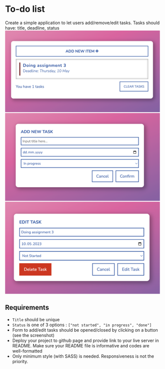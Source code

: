 # To-do list

Create a simple application to let users add/remove/edit tasks.
Tasks should have: title, deadline, status
![task-list](task_list.png)
![add-task](add_task.png)
![edit-task](edit_task.png)

## Requirements
* `Title` should be unique
* `Status` is one of 3 options : `["not started", "in progress", "done"]`
* Form to add/edit tasks should be opened/closed by clicking on a button (see the screenshot)
* Deploy your project to github page and provide link to your live server in README. Make sure your README file is informative and codes are well-formatted
* Only minimum style (with SASS) is needed. Responsiveness is not the priority.
